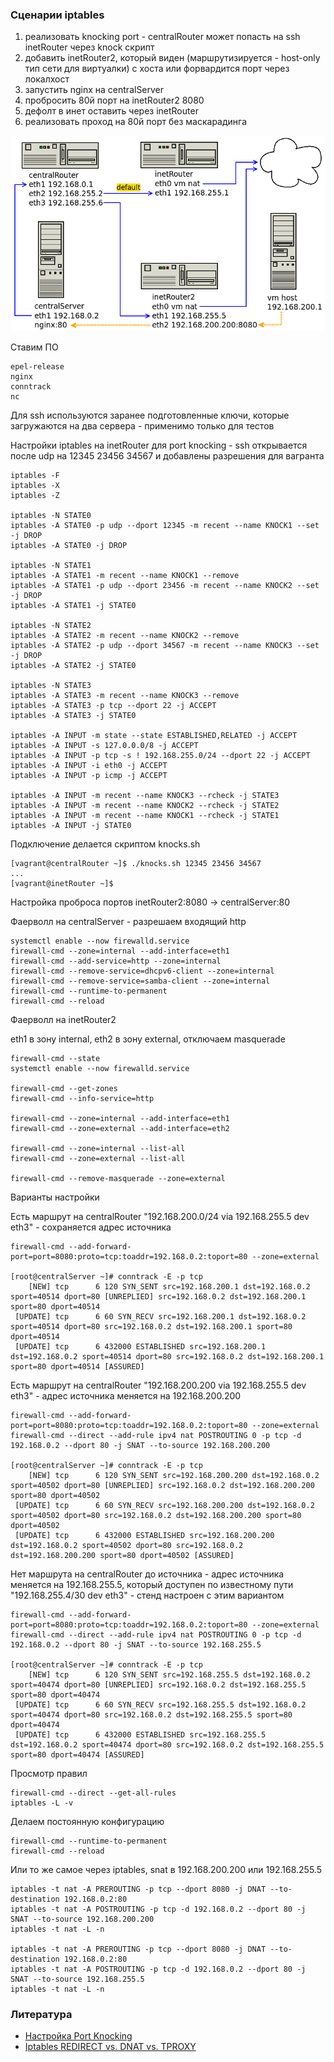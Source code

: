### Сценарии iptables

1) реализовать knocking port - centralRouter может попасть на ssh inetRouter через knock скрипт  
2) добавить inetRouter2, который виден (маршрутизируется - host-only тип сети для виртуалки) с хоста или форвардится порт через локалхост  
3) запустить nginx на centralServer  
4) пробросить 80й порт на inetRouter2 8080  
5) дефолт в инет оставить через inetRouter  
6) реализовать проход на 80й порт без маскарадинга

![](./iptables.png)

Ставим ПО
```
epel-release
nginx
conntrack
nc
```
Для ssh используются заранее подготовленные ключи, которые загружаются на два сервера - применимо только для тестов

Настройки iptables на inetRouter для port knocking - ssh открывается после udp на 12345 23456 34567 и добавлены разрешения для вагранта
```
iptables -F
iptables -X
iptables -Z

iptables -N STATE0
iptables -A STATE0 -p udp --dport 12345 -m recent --name KNOCK1 --set -j DROP
iptables -A STATE0 -j DROP

iptables -N STATE1
iptables -A STATE1 -m recent --name KNOCK1 --remove
iptables -A STATE1 -p udp --dport 23456 -m recent --name KNOCK2 --set -j DROP
iptables -A STATE1 -j STATE0

iptables -N STATE2
iptables -A STATE2 -m recent --name KNOCK2 --remove
iptables -A STATE2 -p udp --dport 34567 -m recent --name KNOCK3 --set -j DROP
iptables -A STATE2 -j STATE0

iptables -N STATE3
iptables -A STATE3 -m recent --name KNOCK3 --remove
iptables -A STATE3 -p tcp --dport 22 -j ACCEPT
iptables -A STATE3 -j STATE0

iptables -A INPUT -m state --state ESTABLISHED,RELATED -j ACCEPT
iptables -A INPUT -s 127.0.0.0/8 -j ACCEPT
iptables -A INPUT -p tcp -s ! 192.168.255.0/24 --dport 22 -j ACCEPT
iptables -A INPUT -i eth0 -j ACCEPT
iptables -A INPUT -p icmp -j ACCEPT

iptables -A INPUT -m recent --name KNOCK3 --rcheck -j STATE3
iptables -A INPUT -m recent --name KNOCK2 --rcheck -j STATE2
iptables -A INPUT -m recent --name KNOCK1 --rcheck -j STATE1
iptables -A INPUT -j STATE0
```
Подключение делается скриптом knocks.sh
```
[vagrant@centralRouter ~]$ ./knocks.sh 12345 23456 34567
...
[vagrant@inetRouter ~]$
```
Настройка проброса портов inetRouter2:8080 -> centralServer:80

Фаерволл на centralServer - разрешаем входящий http
```
systemctl enable --now firewalld.service
firewall-cmd --zone=internal --add-interface=eth1
firewall-cmd --add-service=http --zone=internal
firewall-cmd --remove-service=dhcpv6-client --zone=internal
firewall-cmd --remove-service=samba-client --zone=internal
firewall-cmd --runtime-to-permanent
firewall-cmd --reload
```
Фаерволл на inetRouter2

eth1 в зону internal, eth2 в зону external, отключаем masquerade
```
firewall-cmd --state
systemctl enable --now firewalld.service

firewall-cmd --get-zones
firewall-cmd --info-service=http

firewall-cmd --zone=internal --add-interface=eth1
firewall-cmd --zone=external --add-interface=eth2

firewall-cmd --zone=internal --list-all
firewall-cmd --zone=external --list-all

firewall-cmd --remove-masquerade --zone=external
```
Варианты настройки

Есть маршрут на centralRouter "192.168.200.0/24 via 192.168.255.5 dev eth3" - сохраняется адрес источника
```
firewall-cmd --add-forward-port=port=8080:proto=tcp:toaddr=192.168.0.2:toport=80 --zone=external

[root@centralServer ~]# conntrack -E -p tcp
    [NEW] tcp      6 120 SYN_SENT src=192.168.200.1 dst=192.168.0.2 sport=40514 dport=80 [UNREPLIED] src=192.168.0.2 dst=192.168.200.1 sport=80 dport=40514
 [UPDATE] tcp      6 60 SYN_RECV src=192.168.200.1 dst=192.168.0.2 sport=40514 dport=80 src=192.168.0.2 dst=192.168.200.1 sport=80 dport=40514
 [UPDATE] tcp      6 432000 ESTABLISHED src=192.168.200.1 dst=192.168.0.2 sport=40514 dport=80 src=192.168.0.2 dst=192.168.200.1 sport=80 dport=40514 [ASSURED]
```
Есть маршрут на centralRouter "192.168.200.200 via 192.168.255.5 dev eth3" - адрес источника меняется на 192.168.200.200
```
firewall-cmd --add-forward-port=port=8080:proto=tcp:toaddr=192.168.0.2:toport=80 --zone=external
firewall-cmd --direct --add-rule ipv4 nat POSTROUTING 0 -p tcp -d 192.168.0.2 --dport 80 -j SNAT --to-source 192.168.200.200

[root@centralServer ~]# conntrack -E -p tcp
    [NEW] tcp      6 120 SYN_SENT src=192.168.200.200 dst=192.168.0.2 sport=40502 dport=80 [UNREPLIED] src=192.168.0.2 dst=192.168.200.200 sport=80 dport=40502
 [UPDATE] tcp      6 60 SYN_RECV src=192.168.200.200 dst=192.168.0.2 sport=40502 dport=80 src=192.168.0.2 dst=192.168.200.200 sport=80 dport=40502
 [UPDATE] tcp      6 432000 ESTABLISHED src=192.168.200.200 dst=192.168.0.2 sport=40502 dport=80 src=192.168.0.2 dst=192.168.200.200 sport=80 dport=40502 [ASSURED]
```
Нет маршрута на centralRouter до источника - адрес источника меняется на 192.168.255.5, который доступен по известному пути "192.168.255.4/30 dev eth3" - стенд настроен с этим вариантом
```
firewall-cmd --add-forward-port=port=8080:proto=tcp:toaddr=192.168.0.2:toport=80 --zone=external
firewall-cmd --direct --add-rule ipv4 nat POSTROUTING 0 -p tcp -d 192.168.0.2 --dport 80 -j SNAT --to-source 192.168.255.5

[root@centralServer ~]# conntrack -E -p tcp
    [NEW] tcp      6 120 SYN_SENT src=192.168.255.5 dst=192.168.0.2 sport=40474 dport=80 [UNREPLIED] src=192.168.0.2 dst=192.168.255.5 sport=80 dport=40474
 [UPDATE] tcp      6 60 SYN_RECV src=192.168.255.5 dst=192.168.0.2 sport=40474 dport=80 src=192.168.0.2 dst=192.168.255.5 sport=80 dport=40474
 [UPDATE] tcp      6 432000 ESTABLISHED src=192.168.255.5 dst=192.168.0.2 sport=40474 dport=80 src=192.168.0.2 dst=192.168.255.5 sport=80 dport=40474 [ASSURED]
```
Просмотр правил
```
firewall-cmd --direct --get-all-rules
iptables -L -v
```
Делаем постоянную конфигурацию
```
firewall-cmd --runtime-to-permanent
firewall-cmd --reload
```
Или то же самое через iptables, snat в 192.168.200.200 или 192.168.255.5
```
iptables -t nat -A PREROUTING -p tcp --dport 8080 -j DNAT --to-destination 192.168.0.2:80
iptables -t nat -A POSTROUTING -p tcp -d 192.168.0.2 --dport 80 -j SNAT --to-source 192.168.200.200
iptables -t nat -L -n

iptables -t nat -A PREROUTING -p tcp --dport 8080 -j DNAT --to-destination 192.168.0.2:80
iptables -t nat -A POSTROUTING -p tcp -d 192.168.0.2 --dport 80 -j SNAT --to-source 192.168.255.5
iptables -t nat -L -n

```
### Литература
- [Настройка Port Knocking](https://otus.ru/nest/post/267/)
- [Iptables REDIRECT vs. DNAT vs. TPROXY](http://gsoc-blog.ecklm.com/iptables-redirect-vs.-dnat-vs.-tproxy/)
